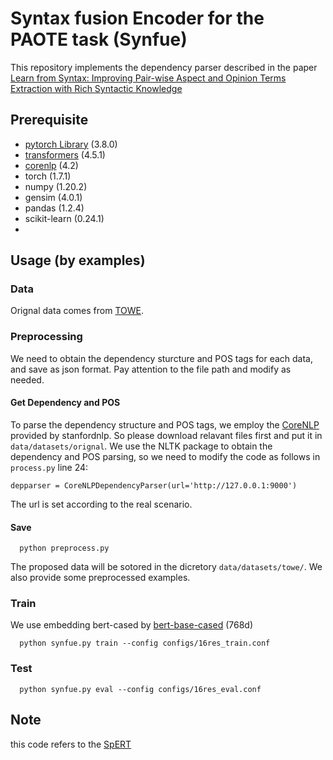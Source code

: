# Syntax fusion Encoder for the PAOTE task (Synfue)
This repository implements the dependency parser described in the paper [Learn from Syntax: Improving Pair-wise Aspect and Opinion Terms Extraction with Rich Syntactic Knowledge]()


## Prerequisite
* [pytorch Library](https://pytorch.org/) (3.8.0)
* [transformers](https://huggingface.co/transformers/model_doc/bert.html) (4.5.1)
* [corenlp](https://stanfordnlp.github.io/CoreNLP/) (4.2)
* torch (1.7.1)
* numpy (1.20.2)
* gensim (4.0.1)
* pandas (1.2.4)
* scikit-learn (0.24.1)
* 

## Usage (by examples)
### Data
Orignal data comes from [TOWE](https://github.com/NJUNLP/TOWE/tree/master/data).


### Preprocessing
We need to obtain the dependency sturcture and POS tags for each data, and save as json format.
Pay attention to the file path and modify as needed.

#### Get Dependency and POS
To parse the dependency structure and POS tags, we employ the [CoreNLP](https://stanfordnlp.github.io/CoreNLP/) provided by stanfordnlp.
So please download relavant files first and put it in `data/datasets/orignal`.
We use the NLTK package to obtain the dependency and POS parsing, so we need to modify the code as follows in `process.py` line 24: 
```
depparser = CoreNLPDependencyParser(url='http://127.0.0.1:9000')
```
The url is set according to the real scenario.

#### Save
```
  python preprocess.py
```
The proposed data will be sotored in the dicretory `data/datasets/towe/`.
We also provide some preprocessed examples. 

### Train
We use embedding bert-cased by [bert-base-cased](https://huggingface.co/bert-base-cased) (768d)

```
  python synfue.py train --config configs/16res_train.conf
```
### Test
```
  python synfue.py eval --config configs/16res_eval.conf
```

## Note
this code refers to the [SpERT](https://github.com/lavis-nlp/spert)
